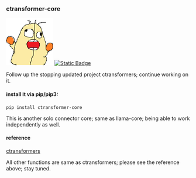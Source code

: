 ### ctransformer-core

[<img src="https://raw.githubusercontent.com/calcuis/ctransformer-core/master/milk.gif" width="128" height="128">](https://github.com/calcuis/ctransformer-core)
[![Static Badge](https://img.shields.io/badge/core-0.0.2-yellow?logo=github)](https://github.com/calcuis/ctransformer-core/releases)

Follow up the stopping updated project ctransformers; continue working on it.

#### install it via pip/pip3:
```
pip install ctransformer-core
```

This is another solo connector core; same as llama-core; being able to work independently as well.

#### reference
[ctransformers](https://github.com/marella/ctransformers)

All other functions are same as ctransformers; please see the reference above; stay tuned.
